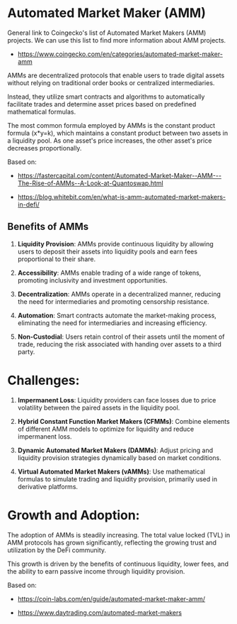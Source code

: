 # Automated Market Maker (AMM)

General link to Coingecko's list of Automated Market Makers (AMM) projects. We can use this list to find more information about AMM projects.

- https://www.coingecko.com/en/categories/automated-market-maker-amm

AMMs are decentralized protocols that enable users to trade digital assets without relying on traditional order books or centralized intermediaries.

Instead, they utilize smart contracts and algorithms to automatically facilitate trades and determine asset prices based on predefined mathematical formulas.

The most common formula employed by AMMs is the constant product formula (x\*y=k), which maintains a constant product between two assets in a liquidity pool. As one asset's price increases, the other asset's price decreases proportionally.

Based on:

- https://fastercapital.com/content/Automated-Market-Maker--AMM---The-Rise-of-AMMs--A-Look-at-Quantoswap.html

- https://blog.whitebit.com/en/what-is-amm-automated-market-makers-in-defi/

## Benefits of AMMs

1. **Liquidity Provision**: AMMs provide continuous liquidity by allowing users to deposit their assets into liquidity pools and earn fees proportional to their share.

2. **Accessibility**: AMMs enable trading of a wide range of tokens, promoting inclusivity and investment opportunities.

3. **Decentralization**: AMMs operate in a decentralized manner, reducing the need for intermediaries and promoting censorship resistance.

4. **Automation**: Smart contracts automate the market-making process, eliminating the need for intermediaries and increasing efficiency.

5. **Non-Custodial**: Users retain control of their assets until the moment of trade, reducing the risk associated with handing over assets to a third party.

# Challenges:

1.  **Impermanent Loss**: Liquidity providers can face losses due to price volatility between the paired assets in the liquidity pool.

2.  **Hybrid Constant Function Market Makers (CFMMs)**: Combine elements of different AMM models to optimize for liquidity and reduce impermanent loss.

3.  **Dynamic Automated Market Makers (DAMMs)**: Adjust pricing and liquidity provision strategies dynamically based on market conditions.

4.  **Virtual Automated Market Makers (vAMMs)**: Use mathematical formulas to simulate trading and liquidity provision, primarily used in derivative platforms.

# Growth and Adoption:

The adoption of AMMs is steadily increasing. The total value locked (TVL) in AMM protocols has grown significantly, reflecting the growing trust and utilization by the DeFi community.

This growth is driven by the benefits of continuous liquidity, lower fees, and the ability to earn passive income through liquidity provision​.

Based on:

- https://coin-labs.com/en/guide/automated-market-maker-amm/

- https://www.daytrading.com/automated-market-makers
